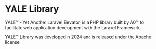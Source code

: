 # YALE Library
YALE™ - Yet Another Laravel Elevator, is a PHP library built by AO™ to facilitate web application development with the Laravel Framework.

YALE™ Library was developed in 2024 and is released under the Apache license